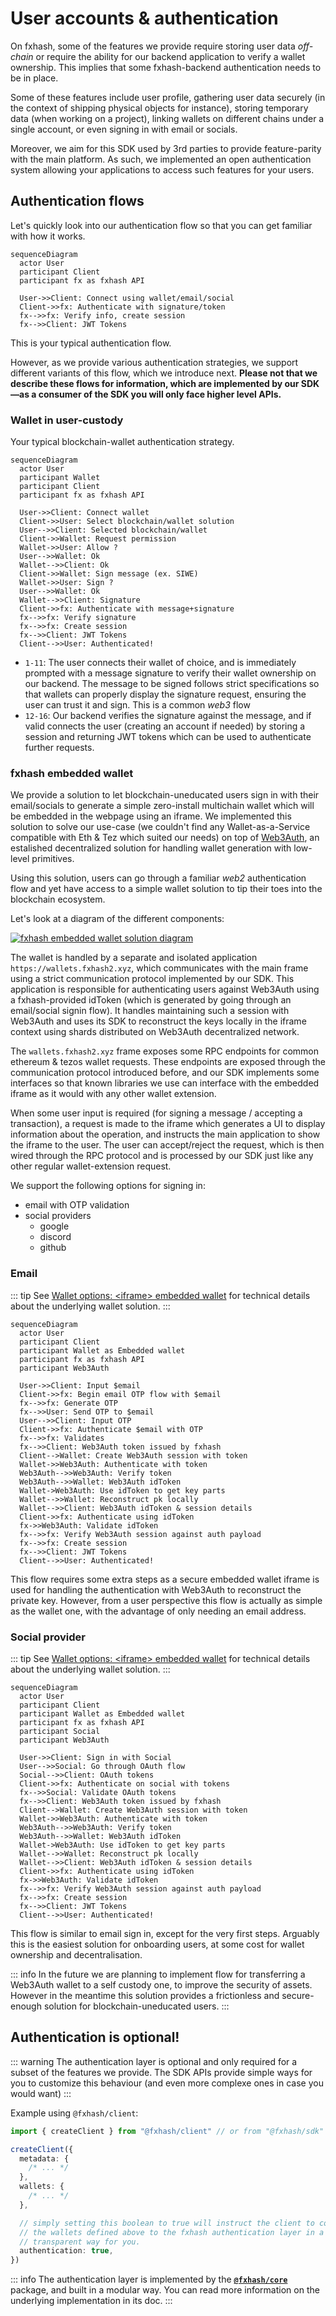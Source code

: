 # User accounts & authentication

On fxhash, some of the features we provide require storing user data _off-chain_ or require the ability for our backend application to verify a wallet ownership. This implies that some fxhash-backend authentication needs to be in place.

Some of these features include user profile, gathering user data securely (in the context of shipping physical objects for instance), storing temporary data (when working on a project), linking wallets on different chains under a single account, or even signing in with email or socials.

Moreover, we aim for this SDK used by 3rd parties to provide feature-parity with the main platform. As such, we implemented an open authentication system allowing your applications to access such features for your users.

## Authentication flows

Let's quickly look into our authentication flow so that you can get familiar with how it works.

```mermaid
sequenceDiagram
  actor User
  participant Client
  participant fx as fxhash API

  User->>Client: Connect using wallet/email/social
  Client->>fx: Authenticate with signature/token
  fx-->>fx: Verify info, create session
  fx-->>Client: JWT Tokens
```

This is your typical authentication flow.

However, as we provide various authentication strategies, we support different variants of this flow, which we introduce next. **Please not that we describe these flows for information, which are implemented by our SDK—as a consumer of the SDK you will only face higher level APIs.**

### Wallet in user-custody

Your typical blockchain-wallet authentication strategy.

```mermaid
sequenceDiagram
  actor User
  participant Wallet
  participant Client
  participant fx as fxhash API

  User->>Client: Connect wallet
  Client->>User: Select blockchain/wallet solution
  User-->>Client: Selected blockchain/wallet
  Client->>Wallet: Request permission
  Wallet->>User: Allow ?
  User-->>Wallet: Ok
  Wallet-->>Client: Ok
  Client->>Wallet: Sign message (ex. SIWE)
  Wallet->>User: Sign ?
  User-->>Wallet: Ok
  Wallet-->>Client: Signature
  Client->>fx: Authenticate with message+signature
  fx-->>fx: Verify signature
  fx-->>fx: Create session
  fx-->>Client: JWT Tokens
  Client-->>User: Authenticated!
```

- `1-11`: The user connects their wallet of choice, and is immediately prompted with a message signature to verify their wallet ownership on our backend. The message to be signed follows strict specifications so that wallets can properly display the signature request, ensuring the user can trust it and sign. This is a common _web3_ flow
- `12-16`: Our backend verifies the signature against the message, and if valid connects the user (creating an account if needed) by storing a session and returning JWT tokens which can be used to authenticate further requests.

### fxhash embedded wallet

We provide a solution to let blockchain-uneducated users sign in with their email/socials to generate a simple zero-install multichain wallet which will be embedded in the webpage using an iframe. We implemented this solution to solve our use-case (we couldn't find any Wallet-as-a-Service compatible with Eth & Tez which suited our needs) on top of [Web3Auth](https://web3auth.io/), an estalished decentralized solution for handling wallet generation with low-level primitives.

Using this solution, users can go through a familiar _web2_ authentication flow and yet have access to a simple wallet solution to tip their toes into the blockchain ecosystem.

Let's look at a diagram of the different components:

[![fxhash embedded wallet solution diagram](./web3auth-embedded-wallets-diagram.svg)](./web3auth-embedded-wallets-diagram.svg)

The wallet is handled by a separate and isolated application `https://wallets.fxhash2.xyz`, which communicates with the main frame using a strict communication protocol implemented by our SDK. This application is responsible for authenticating users against Web3Auth using a fxhash-provided idToken (which is generated by going through an email/social signin flow). It handles maintaining such a session with Web3Auth and uses its SDK to reconstruct the keys locally in the iframe context using shards distributed on Web3Auth decentralized network.

The `wallets.fxhash2.xyz` frame exposes some RPC endpoints for common ethereum & tezos wallet requests. These endpoints are exposed through the communication protocol introduced before, and our SDK implements some interfaces so that known libraries we use can interface with the embedded iframe as it would with any other wallet extension.

When some user input is required (for signing a message / accepting a transaction), a request is made to the iframe which generates a UI to display information about the operation, and instructs the main application to show the iframe to the user. The user can accept/reject the request, which is then wired through the RPC protocol and is processed by our SDK just like any other regular wallet-extension request.

We support the following options for signing in:

- email with OTP validation
- social providers
  - google
  - discord
  - github

### Email

::: tip
See [Wallet options: \<iframe\> embedded wallet](./wallet-options.md#iframe-embedded-wallet) for technical details about the underlying wallet solution.
:::

```mermaid
sequenceDiagram
  actor User
  participant Client
  participant Wallet as Embedded wallet
  participant fx as fxhash API
  participant Web3Auth

  User->>Client: Input $email
  Client->>fx: Begin email OTP flow with $email
  fx-->>fx: Generate OTP
  fx-->>User: Send OTP to $email
  User-->>Client: Input OTP
  Client->>fx: Authenticate $email with OTP
  fx-->>fx: Validates
  fx-->>Client: Web3Auth token issued by fxhash
  Client-->Wallet: Create Web3Auth session with token
  Wallet->>Web3Auth: Authenticate with token
  Web3Auth-->>Web3Auth: Verify token
  Web3Auth-->>Wallet: Web3Auth idToken
  Wallet->Web3Auth: Use idToken to get key parts
  Wallet-->>Wallet: Reconstruct pk locally
  Wallet-->>Client: Web3Auth idToken & session details
  Client->>fx: Authenticate using idToken
  fx->>Web3Auth: Validate idToken
  fx-->>fx: Verify Web3Auth session against auth payload
  fx-->>fx: Create session
  fx-->>Client: JWT Tokens
  Client-->>User: Authenticated!
```

This flow requires some extra steps as a secure embedded wallet iframe is used for handling the authentication with Web3Auth to reconstruct the private key. However, from a user perspective this flow is actually as simple as the wallet one, with the advantage of only needing an email address.

### Social provider

::: tip
See [Wallet options: \<iframe\> embedded wallet](./wallet-options.md#iframe-embedded-wallet) for technical details about the underlying wallet solution.
:::

```mermaid
sequenceDiagram
  actor User
  participant Client
  participant Wallet as Embedded wallet
  participant fx as fxhash API
  participant Social
  participant Web3Auth

  User->>Client: Sign in with Social
  User-->>Social: Go through OAuth flow
  Social-->>Client: OAuth tokens
  Client->>fx: Authenticate on social with tokens
  fx-->>Social: Validate OAuth tokens
  fx-->>Client: Web3Auth token issued by fxhash
  Client-->Wallet: Create Web3Auth session with token
  Wallet->>Web3Auth: Authenticate with token
  Web3Auth-->>Web3Auth: Verify token
  Web3Auth-->>Wallet: Web3Auth idToken
  Wallet->Web3Auth: Use idToken to get key parts
  Wallet-->>Wallet: Reconstruct pk locally
  Wallet-->>Client: Web3Auth idToken & session details
  Client->>fx: Authenticate using idToken
  fx->>Web3Auth: Validate idToken
  fx-->>fx: Verify Web3Auth session against auth payload
  fx-->>fx: Create session
  fx-->>Client: JWT Tokens
  Client-->>User: Authenticated!
```

This flow is similar to email sign in, except for the very first steps. Arguably this is the easiest solution for onboarding users, at some cost for wallet ownership and decentralisation.

::: info
In the future we are planning to implement flow for transferring a Web3Auth wallet to a self custody one, to improve the security of assets. However in the meantime this solution provides a frictionless and secure-enough solution for blockchain-uneducated users.
:::

## Authentication is optional!

::: warning
The authentication layer is optional and only required for a subset of the features we provide. The SDK APIs provide simple ways for you to customize this behaviour (and even more complexe ones in case you would want)
:::

Example using `@fxhash/client`:

```ts
import { createClient } from "@fxhash/client" // or from "@fxhash/sdk"

createClient({
  metadata: {
    /* ... */
  },
  wallets: {
    /* ... */
  },

  // simply setting this boolean to true will instruct the client to connect
  // the wallets defined above to the fxhash authentication layer in a
  // transparent way for you.
  authentication: true,
})
```

::: info
The authentication layer is implemented by the [**`@fxhash/core`**](../packages/core/) package, and built in a modular way. You can read more information on the underlying implementation in its doc.
:::
